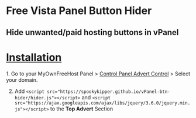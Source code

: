 # Free Vista Panel Button Hider
<h2>Hide unwanted/paid hosting buttons in vPanel</h2>

<h1><u>Installation</u></h1>
 1. Go to your MyOwnFreeHost Panel > <a href="http://panel.myownfreehost.net/panel/index2.php?option=paneladvertsdomselect" target="_blank">Control Panel Advert Control</a> > Select your domain.
  
 2. Add `<script src="https://spookykipper.github.io/vPanel-btn-hider/hider.js"></script>` and `<script src="https://ajax.googleapis.com/ajax/libs/jquery/3.6.0/jquery.min.js"></script>` to the **Top Advert** Section
 
